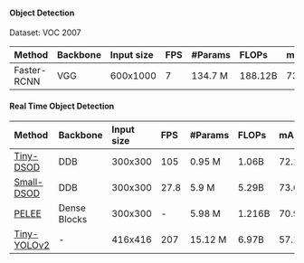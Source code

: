#### Object Detection

Dataset: VOC 2007

|Method      | Backbone | Input size | FPS | #Params | FLOPs   | mAP(%)|  Venue    |
|:---        | :---   | :---       |:--- | :---    |:---     |:---   |  :---     |
|Faster-RCNN |  VGG  | 600x1000  | 7   | 134.7 M | 188.12B | 73.2  |           | 


#### Real Time Object Detection

|Method      | Backbone | Input size | FPS | #Params | FLOPs   | mAP(%)|  Venue    |
|:---        | :---   | :---       |:--- | :---    |:---     |:---   |  :---     |
|[Tiny-DSOD](https://arxiv.org/abs/1807.11013) |  DDB | 300x300 | 105 | 0.95 M  | 1.06B   | 72.1  | [BMVC 2018](http://bmvc2018.org/contents/papers/0145.pdf) |
|[Small-DSOD](https://github.com/szq0214/DSOD) |  DDB | 300x300 | 27.8 | 5.9 M  | 5.29B   | 73.6  | [ICCV 2017](http://openaccess.thecvf.com/content_ICCV_2017/papers/Shen_DSOD_Learning_Deeply_ICCV_2017_paper.pdf) |
|[PELEE](https://arxiv.org/pdf/1804.06882.pdf) |  Dense Blocks | 300x300 | - | 5.98 M  | 1.216B   | 70.9  | [NeurIPS 2018]() |
|[Tiny-YOLOv2](https://github.com/simo23/tinyYOLOv2) | - | 416x416 | 207 | 15.12 M  | 6.97B   | 57.1  | [CVPR 2016](https://pjreddie.com/darknet/yolo/)|

